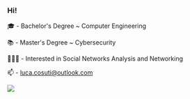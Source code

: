 ### Hi!

🎓 - Bachelor's Degree ~ Computer Engineering  
  
📚 - Master's Degree ~ Cybersecurity  
  
🧑🏼‍💻 - Interested in Social Networks Analysis and Networking
  
📫 - luca.cosuti@outlook.com

<p align="left">
  <a href="https://skillicons.dev">
    <img src="https://skillicons.dev/icons?i=linux,latex,py,twitter,vscode" />
  </a>
</p>
